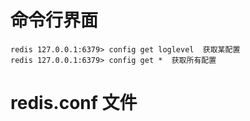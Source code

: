 # 命令行界面
```
redis 127.0.0.1:6379> config get loglevel  获取某配置
redis 127.0.0.1:6379> config get *  获取所有配置
```

# redis.conf 文件
```
```
